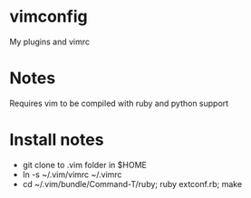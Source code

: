 vimconfig
=========

My plugins and vimrc

Notes
==================
Requires vim to be compiled with ruby and python support

Install notes
==================

- git clone to .vim folder in $HOME
- ln -s ~/.vim/vimrc ~/.vimrc
- cd ~/.vim/bundle/Command-T/ruby; ruby extconf.rb; make

